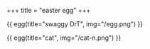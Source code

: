 +++
title = "easter egg"
+++

{{ egg(title="swaggy DrT", img="/egg.png") }}

{{ egg(title="cat", img="/cat-n.png") }}
